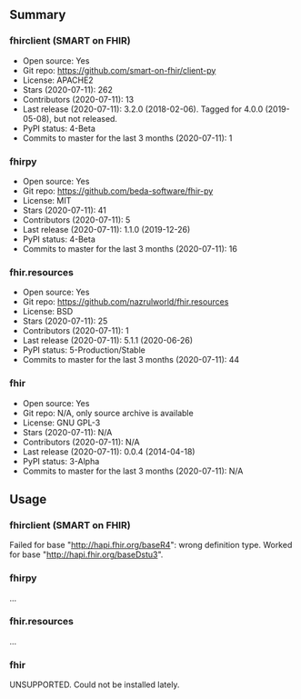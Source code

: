 ## Summary

### fhirclient (SMART on FHIR)

- Open source: Yes
- Git repo: https://github.com/smart-on-fhir/client-py
- License: APACHE2
- Stars (2020-07-11): 262
- Contributors (2020-07-11): 13
- Last release (2020-07-11): 3.2.0 (2018-02-06). Tagged for 4.0.0 (2019-05-08), but not released.
- PyPI status: 4-Beta
- Commits to master for the last 3 months (2020-07-11): 1

### fhirpy

- Open source: Yes
- Git repo: https://github.com/beda-software/fhir-py
- License: MIT
- Stars (2020-07-11): 41
- Contributors (2020-07-11): 5
- Last release (2020-07-11): 1.1.0 (2019-12-26)
- PyPI status: 4-Beta
- Commits to master for the last 3 months (2020-07-11): 16

### fhir.resources

- Open source: Yes
- Git repo: https://github.com/nazrulworld/fhir.resources
- License: BSD
- Stars (2020-07-11): 25
- Contributors (2020-07-11): 1
- Last release (2020-07-11): 5.1.1 (2020-06-26)
- PyPI status: 5-Production/Stable
- Commits to master for the last 3 months (2020-07-11): 44

### fhir

- Open source: Yes
- Git repo: N/A, only source archive is available
- License: GNU GPL-3
- Stars (2020-07-11): N/A
- Contributors (2020-07-11): N/A
- Last release (2020-07-11): 0.0.4 (2014-04-18)
- PyPI status: 3-Alpha
- Commits to master for the last 3 months (2020-07-11): N/A


## Usage

### fhirclient (SMART on FHIR)

Failed for base "http://hapi.fhir.org/baseR4": wrong definition type.
Worked for base "http://hapi.fhir.org/baseDstu3".

### fhirpy

...

### fhir.resources

...

### fhir

UNSUPPORTED. Could not be installed lately.
